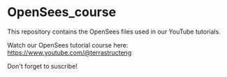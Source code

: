 # OpenSees_course
This repository contains the OpenSees files used in our YouTube tutorials.

Watch our OpenSees tutorial course here: https://www.youtube.com/@terrastructeng

Don't forget to suscribe!
